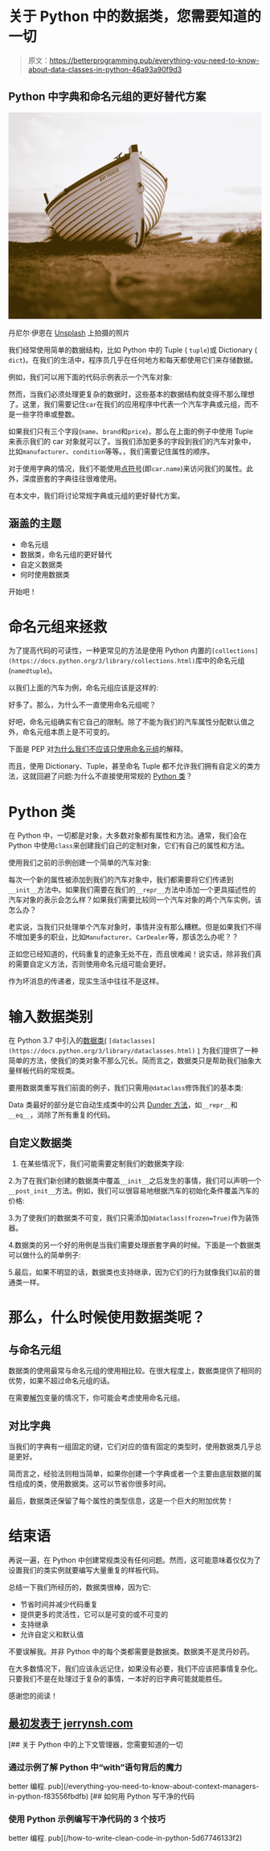 # 关于 Python 中的数据类，您需要知道的一切

> 原文：<https://betterprogramming.pub/everything-you-need-to-know-about-data-classes-in-python-46a93a90f9d3>

## Python 中字典和命名元组的更好替代方案

![](img/c7d3eb5529e5e4e39151812540378a82.png)

丹尼尔·伊恩在 [Unsplash](https://unsplash.com?utm_source=medium&utm_medium=referral) 上拍摄的照片

我们经常使用简单的数据结构，比如 Python 中的 Tuple ( `tuple`)或 Dictionary ( `dict`)。在我们的生活中，程序员几乎在任何地方和每天都使用它们来存储数据。

例如，我们可以用下面的代码示例表示一个汽车对象:

然而，当我们必须处理更复杂的数据时，这些基本的数据结构就变得不那么理想了。这里，我们需要记住`car`在我们的应用程序中代表一个汽车字典或元组，而不是一些字符串或整数。

如果我们只有三个字段(`name`、`brand`和`price`)，那么在上面的例子中使用 Tuple 来表示我们的 car 对象就可以了。当我们添加更多的字段到我们的汽车对象中，比如`manufacturer`、`condition`等等。，我们需要记住属性的顺序。

对于使用字典的情况，我们不能使用[点符号](https://www.askpython.com/python/built-in-methods/dot-notation)(即`car.name`)来访问我们的属性。此外，深度嵌套的字典往往很难使用。

在本文中，我们将讨论常规字典或元组的更好替代方案。

## 涵盖的主题

*   命名元组
*   数据类，命名元组的更好替代
*   自定义数据类
*   何时使用数据类

开始吧！

# 命名元组来拯救

为了提高代码的可读性，一种更常见的方法是使用 Python 内置的`[collections](https://docs.python.org/3/library/collections.html)`库中的命名元组(`namedtuple`)。

以我们上面的汽车为例，命名元组应该是这样的:

好多了。那么，为什么不一直使用命名元组呢？

好吧，命名元组确实有它自己的限制。除了不能为我们的汽车属性分配默认值之外，命名元组本质上是不可变的。

下面是 PEP 对[为什么我们不应该只使用命名元组](https://www.python.org/dev/peps/pep-0557/#why-not-just-use-namedtuple)的解释。

而且，使用 Dictionary、Tuple，甚至命名 Tuple 都不允许我们拥有自定义的类方法，这就回避了问题:为什么不直接使用常规的 [Python 类](https://docs.python.org/3/tutorial/classes.html)？

# Python 类

在 Python 中，一切都是对象，大多数对象都有属性和方法。通常，我们会在 Python 中使用`class`来创建我们自己的定制对象，它们有自己的属性和方法。

使用我们之前的示例创建一个简单的汽车对象:

每次一个新的属性被添加到我们的汽车对象中，我们都需要将它们传递到`__init__`方法中。如果我们需要在我们的`__repr__`方法中添加一个更具描述性的汽车对象的表示会怎么样？如果我们需要比较同一个汽车对象的两个汽车实例，该怎么办？

老实说，当我们只处理单个汽车对象时，事情并没有那么糟糕。但是如果我们不得不增加更多的职业，比如`Manufacturer`、`CarDealer`等，那该怎么办呢？？

正如您已经知道的，代码重复的迹象无处不在，而且很难闻！说实话，除非我们真的需要自定义方法，否则使用命名元组可能会更好。

作为坏消息的传递者，现实生活中往往不是这样。

# 输入数据类别

在 Python 3.7 中引入的[数据类(](https://docs.python.org/3/library/dataclasses.html) `[dataclasses](https://docs.python.org/3/library/dataclasses.html)` [)](https://docs.python.org/3/library/dataclasses.html) 为我们提供了一种简单的方法，使我们的类对象不那么冗长。简而言之，数据类只是帮助我们抽象大量样板代码的常规类。

要用数据类重写我们前面的例子，我们只需用`@dataclass`修饰我们的基本类:

Data 类最好的部分是它自动生成类中的公共 [Dunder 方法](https://www.geeksforgeeks.org/dunder-magic-methods-python/)，如`__repr__`和`__eq__`，消除了所有重复的代码。

## 自定义数据类

1.  在某些情况下，我们可能需要定制我们的数据类字段:

2.为了在我们新创建的数据类中覆盖`__init__`之后发生的事情，我们可以声明一个`__post_init__`方法。例如，我们可以很容易地根据汽车的初始化条件覆盖汽车的价格:

3.为了使我们的数据类不可变，我们只需添加`@dataclass(frozen=True)`作为装饰器。

4.数据类的另一个好的用例是当我们需要处理嵌套字典的时候。下面是一个数据类可以做什么的简单例子:

5.最后，如果不明显的话，数据类也支持继承，因为它们的行为就像我们以前的普通类一样。

# 那么，什么时候使用数据类呢？

## 与命名元组

数据类的使用最常与命名元组的使用相比较。在很大程度上，数据类提供了相同的优势，如果不超过命名元组的话。

在需要[解包](https://www.w3schools.com/python/python_tuples_unpack.asp)变量的情况下，你可能会考虑使用命名元组。

## 对比字典

当我们的字典有一组固定的键，它们对应的值有固定的类型时，使用数据类几乎总是更好。

简而言之，经验法则相当简单，如果你创建一个字典或者一个主要由底层数据的属性组成的类，使用数据类。这可以节省你很多时间。

最后，数据类还保留了每个属性的类型信息，这是一个巨大的附加优势！

# 结束语

再说一遍，在 Python 中创建常规类没有任何问题。然而，这可能意味着仅仅为了设置我们的类实例就要编写大量重复的样板代码。

总结一下我们所经历的，数据类很棒，因为它:

*   节省时间并减少代码重复
*   提供更多的灵活性，它可以是可变的或不可变的
*   支持继承
*   允许自定义和默认值

不要误解我。并非 Python 中的每个类都需要是数据类。数据类不是灵丹妙药。

在大多数情况下，我们应该永远记住，如果没有必要，我们不应该把事情复杂化。只要我们不是在处理过于复杂的事情，一本好的旧字典可能就能胜任。

感谢您的阅读！

## [最初发表于 jerrynsh.com](https://jerrynsh.com/all-you-need-to-know-about-data-classes-in-python/)

[](/everything-you-need-to-know-about-context-managers-in-python-f83556fbdfb) [## 关于 Python 中的上下文管理器，您需要知道的一切

### 通过示例了解 Python 中“with”语句背后的魔力

better 编程. pub](/everything-you-need-to-know-about-context-managers-in-python-f83556fbdfb) [](/how-to-write-clean-code-in-python-5d67746133f2) [## 如何用 Python 写干净的代码

### 使用 Python 示例编写干净代码的 3 个技巧

better 编程. pub](/how-to-write-clean-code-in-python-5d67746133f2)
